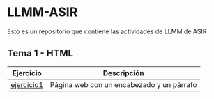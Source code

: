 # LLMM-ASIR
Esto es un repositorio que contiene las actividades de LLMM de ASIR

## Tema 1 - HTML
Ejercicio | Descripción
--------|----------
[ejercicio1](/tema1/pagina1.html) | Página web con un encabezado y un párrafo
